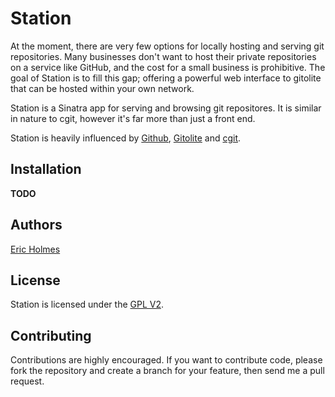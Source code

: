 # Station
At the moment, there are very few options for locally hosting and
serving git repositories. Many businesses don't want to host their
private repositories on a service like GitHub, and the cost for a
small business is prohibitive. The goal of Station is to fill this
gap; offering a powerful web interface to gitolite that can be hosted
within your own network.

Station is a Sinatra app for serving and browsing git repositores. It
is similar in nature to cgit, however it's far more than just a front
end.

Station is heavily influenced by [Github](http://github.com),
[Gitolite](https://github.com/sitaramc/gitolite) and
[cgit](http://hjemli.net/git/cgit/).

## Installation
**TODO**

## Authors
[Eric Holmes](mailto:eric@ejholmes.net)

## License
Station is licensed under the [GPL V2](http://www.gnu.org/licenses/gpl-2.0.html).

## Contributing
Contributions are highly encouraged. If you want to contribute code,
please fork the repository and create a branch for your feature, then
send me a pull request.
